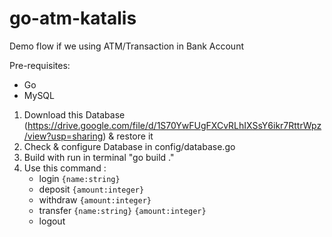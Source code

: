 # go-atm-katalis

Demo flow if we using ATM/Transaction in Bank Account

Pre-requisites:
- Go
- MySQL

1. Download this Database (https://drive.google.com/file/d/1S70YwFUgFXCvRLhIXSsY6ikr7RttrWpz/view?usp=sharing) & restore it
2. Check & configure Database in config/database.go
3. Build with run in terminal "go build ."
4. Use this command :
    - login `{name:string}`
    - deposit `{amount:integer}`
    - withdraw `{amount:integer}`
    - transfer `{name:string}` `{amount:integer}`
    - logout